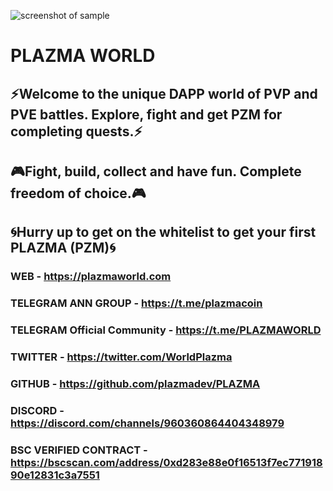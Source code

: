 ![screenshot of sample](https://i.ibb.co/fvB1sQL/2022-04-04-142429.jpg)
# PLAZMA WORLD
## ⚡️Welcome to the unique DAPP world of PVP and PVE battles. Explore, fight and get PZM for completing quests.⚡️
## 🎮Fight, build, collect and have fun. Complete freedom of choice.🎮
## 🌀Hurry up to get on the whitelist to get your first PLAZMA (PZM)🌀

### WEB - https://plazmaworld.com
### TELEGRAM ANN GROUP - https://t.me/plazmacoin
### TELEGRAM Official Community - https://t.me/PLAZMAWORLD
### TWITTER - https://twitter.com/WorldPlazma
### GITHUB - https://github.com/plazmadev/PLAZMA
### DISCORD - https://discord.com/channels/960360864404348979
### BSC VERIFIED CONTRACT - https://bscscan.com/address/0xd283e88e0f16513f7ec77191890e12831c3a7551
